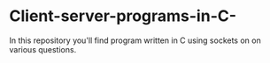 # Client-server-programs-in-C-
In this repository you'll find program written in  C using sockets on on various questions.
